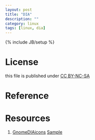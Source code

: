 ```yaml
---
layout: post
title: "DIA"
description: ""
category: linux
tags: [linux, dia]
---
```

{% include JB/setup %}
# License
this file is published under [CC BY-NC-SA](http://creativecommons.org/licenses/by-nc-sa/3.0/)

# Reference

# Resources
1. [GnomeDIAicons](http://gnomediaicons.sourceforge.net/) [Sample](http://i.stack.imgur.com/7ay03.png)
